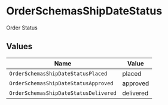 # OrderSchemasShipDateStatus

Order Status


## Values

| Name                                  | Value                                 |
| ------------------------------------- | ------------------------------------- |
| `OrderSchemasShipDateStatusPlaced`    | placed                                |
| `OrderSchemasShipDateStatusApproved`  | approved                              |
| `OrderSchemasShipDateStatusDelivered` | delivered                             |